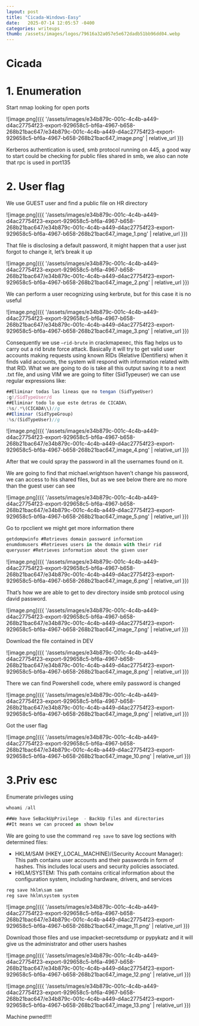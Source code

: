 ```yaml
---
layout: post
title: "Cicada-Windows-Easy"
date:   2025-07-14 12:05:57 -0400
categories: writeups
thumb: /assets/images/logos/79616a32a057e5e672dadb51bb96dd04.webp
---
```


# Cicada

# 1. Enumeration

Start nmap looking for open ports

![image.png]({{ '/assets/images/e34b879c-001c-4c4b-a449-d4ac27754f23-export-929658c5-bf6a-4967-b658-268b21bac647/e34b879c-001c-4c4b-a449-d4ac27754f23-export-929658c5-bf6a-4967-b658-268b21bac647_image.png' | relative_url }})

Kerberos authentication is used, smb protocol running on 445, a good way to start could be checking for public files shared in smb, we also can note that rpc is used in port135

# 2. User flag

We use GUEST user and find a public file on HR directory

![image.png]({{ '/assets/images/e34b879c-001c-4c4b-a449-d4ac27754f23-export-929658c5-bf6a-4967-b658-268b21bac647/e34b879c-001c-4c4b-a449-d4ac27754f23-export-929658c5-bf6a-4967-b658-268b21bac647_image_1.png' | relative_url }})

That file is disclosing a default password, it might happen that a user just forgot to change it, let’s break it up

![image.png]({{ '/assets/images/e34b879c-001c-4c4b-a449-d4ac27754f23-export-929658c5-bf6a-4967-b658-268b21bac647/e34b879c-001c-4c4b-a449-d4ac27754f23-export-929658c5-bf6a-4967-b658-268b21bac647_image_2.png' | relative_url }})

We can perform a user recognizing using kerbrute, but for this case it is no useful

![image.png]({{ '/assets/images/e34b879c-001c-4c4b-a449-d4ac27754f23-export-929658c5-bf6a-4967-b658-268b21bac647/e34b879c-001c-4c4b-a449-d4ac27754f23-export-929658c5-bf6a-4967-b658-268b21bac647_image_3.png' | relative_url }})

Consequently we use `—rid-brute` in crackmapexec, this flag helps us to carry out a rid brute force attack. Basically it will try to get valid user accounts making requests using known RIDs (Relative IDentifiers) when it finds valid accounts, the system will respond with information related with that RID.
What we are going to do is take all this output saving it to a next .txt file, and using VIM we are going to filter (SidTypeuser) we can use regular expressions like:

```jsx
##Eliminar todas las lineas que no tengan (SidTypeUser)
:g!/SidTypeUser/d
##Eliminar todo lo que este detras de CICADA\
:%s/.*\(CICADA\\)//g
##Eliminar (SidTypeGroup)
:%s/(SidTypeUser)//g
```

![image.png]({{ '/assets/images/e34b879c-001c-4c4b-a449-d4ac27754f23-export-929658c5-bf6a-4967-b658-268b21bac647/e34b879c-001c-4c4b-a449-d4ac27754f23-export-929658c5-bf6a-4967-b658-268b21bac647_image_4.png' | relative_url }})

After that we could spray the password in all the usernames found on it.

We are going to find that michael.wrightson haven’t change his password, we can access to his shared files, but as we see below there are no more than the guest user can see

![image.png]({{ '/assets/images/e34b879c-001c-4c4b-a449-d4ac27754f23-export-929658c5-bf6a-4967-b658-268b21bac647/e34b879c-001c-4c4b-a449-d4ac27754f23-export-929658c5-bf6a-4967-b658-268b21bac647_image_5.png' | relative_url }})

Go to rpcclient we might get more information there

```jsx
getdompwinfo #Retrieves domain password information
enumdomusers #Retrieves users in the domain with their rid
queryuser #Retrieves information about the given user
```

![image.png]({{ '/assets/images/e34b879c-001c-4c4b-a449-d4ac27754f23-export-929658c5-bf6a-4967-b658-268b21bac647/e34b879c-001c-4c4b-a449-d4ac27754f23-export-929658c5-bf6a-4967-b658-268b21bac647_image_6.png' | relative_url }})

That’s how we are able to get to dev directory inside smb protocol using david password.

![image.png]({{ '/assets/images/e34b879c-001c-4c4b-a449-d4ac27754f23-export-929658c5-bf6a-4967-b658-268b21bac647/e34b879c-001c-4c4b-a449-d4ac27754f23-export-929658c5-bf6a-4967-b658-268b21bac647_image_7.png' | relative_url }})

Download the file contained in DEV

![image.png]({{ '/assets/images/e34b879c-001c-4c4b-a449-d4ac27754f23-export-929658c5-bf6a-4967-b658-268b21bac647/e34b879c-001c-4c4b-a449-d4ac27754f23-export-929658c5-bf6a-4967-b658-268b21bac647_image_8.png' | relative_url }})

There we can find Powershell code, where emily password is changed

![image.png]({{ '/assets/images/e34b879c-001c-4c4b-a449-d4ac27754f23-export-929658c5-bf6a-4967-b658-268b21bac647/e34b879c-001c-4c4b-a449-d4ac27754f23-export-929658c5-bf6a-4967-b658-268b21bac647_image_9.png' | relative_url }})

Got the user flag

![image.png]({{ '/assets/images/e34b879c-001c-4c4b-a449-d4ac27754f23-export-929658c5-bf6a-4967-b658-268b21bac647/e34b879c-001c-4c4b-a449-d4ac27754f23-export-929658c5-bf6a-4967-b658-268b21bac647_image_10.png' | relative_url }})

# 3.Priv esc

Enumerate privileges using

```jsx
whoami /all

##We have SeBackUpPrivilege  - BackUp files and directories
##It means we can proceed as shown below
```

We are going to use the command `reg save` to save log sections with determined files:

- HKLM/SAM (HKEY_LOCAL_MACHINE)/(Security Account Manager): This path contains user accounts and their passwords in form of hashes. This includes local users and security policies associated.
- HKLM/SYSTEM: This path contains critical information about the configuration system, including hardware, drivers, and services

```jsx
reg save hklm\sam sam
reg save hklm\system system
```

![image.png]({{ '/assets/images/e34b879c-001c-4c4b-a449-d4ac27754f23-export-929658c5-bf6a-4967-b658-268b21bac647/e34b879c-001c-4c4b-a449-d4ac27754f23-export-929658c5-bf6a-4967-b658-268b21bac647_image_11.png' | relative_url }})

Download those files and use impacket-secretsdump or pypykatz and it will give us the administrator and other users hashes

![image.png]({{ '/assets/images/e34b879c-001c-4c4b-a449-d4ac27754f23-export-929658c5-bf6a-4967-b658-268b21bac647/e34b879c-001c-4c4b-a449-d4ac27754f23-export-929658c5-bf6a-4967-b658-268b21bac647_image_12.png' | relative_url }})

![image.png]({{ '/assets/images/e34b879c-001c-4c4b-a449-d4ac27754f23-export-929658c5-bf6a-4967-b658-268b21bac647/e34b879c-001c-4c4b-a449-d4ac27754f23-export-929658c5-bf6a-4967-b658-268b21bac647_image_13.png' | relative_url }})

Machine pwned!!!!
<script src="{{ '/assets/js/matrix-overlay.js' | relative_url }}"></script>
